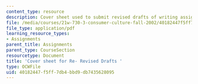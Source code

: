 ```yaml
---
content_type: resource
description: Cover sheet used to submit revised drafts of writing assignments.
file: /media/courses/21w-730-3-consumer-culture-fall-2002/40182447f5ff7db4bbd9db7435628095_f2_re_reacov_sht.pdf
file_type: application/pdf
learning_resource_types:
- Assignments
parent_title: Assignments
parent_type: CourseSection
resourcetype: Document
title: 'Cover sheet for Re- Revised Drafts '
type: OCWFile
uid: 40182447-f5ff-7db4-bbd9-db7435628095
---
```

